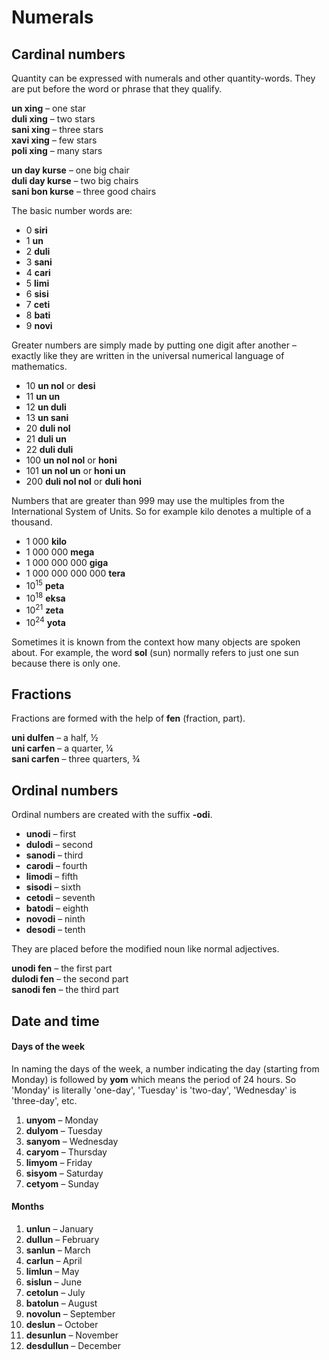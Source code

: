 # Numerals

## Cardinal numbers

Quantity can be expressed with numerals and other quantity-words.
They are put before the word or phrase that they qualify.

**un xing**
– one star  
**duli xing**
– two stars  
**sani xing**
– three stars  
**xavi xing**
– few stars  
**poli xing**
– many stars

**un day kurse**
– one big chair  
**duli day kurse**
– two big chairs  
**sani bon kurse**
– three good chairs

The basic number words are:

- 0 **siri**
- 1 **un**
- 2 **duli**
- 3 **sani**
- 4 **cari**
- 5 **limi**
- 6 **sisi**
- 7 **ceti**
- 8 **bati**
- 9 **novi**

Greater numbers are simply made by putting one digit after another –
exactly like they are written in the universal numerical language of mathematics.

- 10 **un nol** or **desi**
- 11 **un un**
- 12 **un duli**
- 13 **un sani**
- 20 **duli nol**
- 21 **duli un**
- 22 **duli duli**
- 100 **un nol nol** or **honi**
- 101 **un nol un** or **honi un**
- 200 **duli nol nol** or **duli honi**

Numbers that are greater than 999 may use the multiples from the International System of Units.
So for example kilo denotes a multiple of a thousand.

- 1 000 **kilo**
- 1 000 000 **mega**
- 1 000 000 000 **giga**
- 1 000 000 000 000 **tera**
- 10<sup>15</sup> **peta**
- 10<sup>18</sup> **eksa**
- 10<sup>21</sup> **zeta**
- 10<sup>24</sup> **yota**
    
Sometimes it is known from the context how many objects are spoken about.
For example, the word **sol** (sun) normally refers to just one sun because there is only one.


## Fractions

Fractions are formed with the help of
**fen**
(fraction, part).

**uni dulfen**
– a half, ½  
**uni carfen**
– a quarter, ¼  
**sani carfen**
– three quarters, ¾


## Ordinal numbers

Ordinal numbers are created with the suffix **-odi**.

- **unodi**
  – first
- **dulodi**
  – second
- **sanodi**
  – third
- **carodi**
  – fourth
- **limodi**
  – fifth
- **sisodi**
  – sixth
- **cetodi**
  – seventh
- **batodi**
  – eighth
- **novodi**
  – ninth
- **desodi**
  – tenth

They are placed before the modified noun like normal adjectives.

**unodi fen**
– the first part  
**dulodi fen**
– the second part  
**sanodi fen**
– the third part


## Date and time

#### Days of the week

In naming the days of the week, a number indicating the day (starting from Monday) is followed by
**yom**
which means the period of 24 hours.
So 'Monday' is literally 'one-day', 'Tuesday' is 'two-day', 'Wednesday' is 'three-day', etc.

1. **unyom**
   – Monday
2. **dulyom**
   – Tuesday
3. **sanyom**
   – Wednesday
4. **caryom**
   – Thursday
5. **limyom**
   – Friday
6. **sisyom**
   – Saturday
7. **cetyom**
   – Sunday

#### Months

1. **unlun**
   – January
2. **dullun**
   – February
3. **sanlun**
   – March
4. **carlun**
  – April
5. **limlun**
  – May
6. **sislun**
  – June
7. **cetolun**
  – July
8. **batolun**
  – August
9. **novolun**
  – September
10. **deslun**
  – October
11. **desunlun**
  – November
12. **desdullun**
  – December

